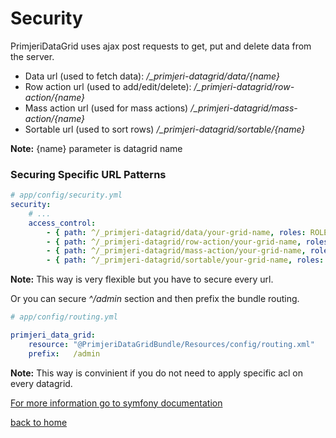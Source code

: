 Security
========

PrimjeriDataGrid uses ajax post requests to get, put and delete data from the server.

- Data url (used to fetch data): */_primjeri-datagrid/data/{name}*
- Row action url (used to add/edit/delete): */_primjeri-datagrid/row-action/{name}*
- Mass action url (used for mass actions) */_primjeri-datagrid/mass-action/{name}*
- Sortable url (used to sort rows) */_primjeri-datagrid/sortable/{name}*

**Note:** {name} parameter is datagrid name

### Securing Specific URL Patterns

``` yaml
# app/config/security.yml
security:
    # ...
    access_control:
        - { path: ^/_primjeri-datagrid/data/your-grid-name, roles: ROLE_ADMIN }
        - { path: ^/_primjeri-datagrid/row-action/your-grid-name, roles: ROLE_ADMIN }
        - { path: ^/_primjeri-datagrid/mass-action/your-grid-name, roles: ROLE_ADMIN }
        - { path: ^/_primjeri-datagrid/sortable/your-grid-name, roles: ROLE_ADMIN }
```

**Note:** This way is very flexible but you have to secure every url.

Or you can secure *^/admin* section and then prefix the bundle routing.

``` yaml
# app/config/routing.yml

primjeri_data_grid:
    resource: "@PrimjeriDataGridBundle/Resources/config/routing.xml"
    prefix:   /admin

```
**Note:** This way is convinient if you do not need to apply specific acl on every datagrid.

[For more information go to symfony documentation](http://symfony.com/doc/current/book/security.html#securing-specific-url-patterns)

[back to home](index.md)

